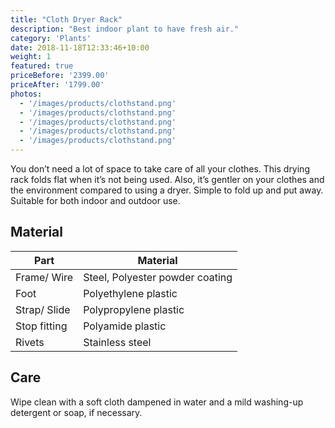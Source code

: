 ```yaml
---
title: "Cloth Dryer Rack"
description: "Best indoor plant to have fresh air."
category: 'Plants'
date: 2018-11-18T12:33:46+10:00
weight: 1
featured: true
priceBefore: '2399.00'
priceAfter: '1799.00'
photos: 
  - '/images/products/clothstand.png'
  - '/images/products/clothstand.png'
  - '/images/products/clothstand.png'
  - '/images/products/clothstand.png'
  - '/images/products/clothstand.png'
---
```


You don’t need a lot of space to take care of all your clothes. This drying rack folds flat when it’s not being used. Also, it’s gentler on your clothes and the environment compared to using a dryer. Simple to fold up and put away. Suitable for both indoor and outdoor use.


## Material

|Part | Material |
|--|--|
| Frame/ Wire | Steel, Polyester powder coating |
| Foot | Polyethylene plastic |
| Strap/ Slide|Polypropylene plastic|
| Stop fitting|Polyamide plastic|
| Rivets|Stainless steel|

## Care

Wipe clean with a soft cloth dampened in water and a mild washing-up detergent or soap, if necessary.
